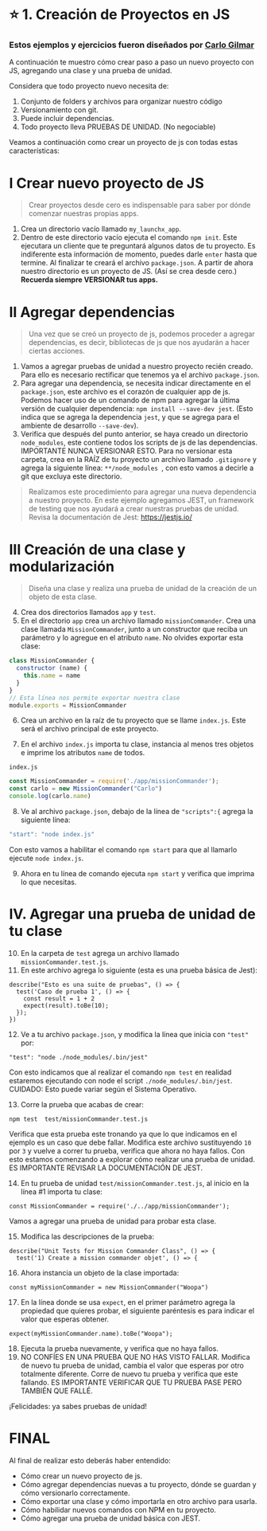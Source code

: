 # ⭐️ 1. Creación de Proyectos en JS

### Estos ejemplos y ejercicios fueron diseñados por [Carlo Gilmar](https://github.com/carlogilmar)

A continuación te muestro cómo crear paso a paso un nuevo proyecto con JS, agregando una clase y una prueba de unidad.

Considera que todo proyecto nuevo necesita de:
1. Conjunto de folders y archivos para organizar nuestro código
2. Versionamiento con git.
3. Puede incluir dependencias.
4. Todo proyecto lleva PRUEBAS DE UNIDAD. (No negociable)

Veamos a continuación como crear un proyecto de js con todas estas características:

# I Crear nuevo proyecto de JS

> Crear proyectos desde cero es indispensable para saber por dónde comenzar nuestras propias apps. 
1. Crea un directorio vacío llamado `my_launchx_app`.
2. Dentro de este directorio vacío ejecuta el comando `npm init`. Este ejecutara un cliente que te preguntará algunos datos de tu proyecto. Es indiferente esta información de momento, puedes darle `enter` hasta que termine. Al finalizar te creará el archivo `package.json`. A partir de ahora nuestro directorio es un proyecto de JS. (Así se crea desde cero.) **Recuerda siempre VERSIONAR tus apps.**

# II Agregar dependencias

> Una vez que se creó un proyecto de js, podemos proceder a agregar dependencias, es decir, bibliotecas de js que nos ayudarán a hacer ciertas acciones.
1. Vamos a agregar pruebas de unidad a nuestro proyecto recién creado. Para ello es necesario rectificar que tenemos ya el archivo `package.json`.
2. Para agregar una dependencia, se necesita indicar directamente en el `package.json`, este archivo es el corazón de cualquier app de js. Podemos hacer uso de un comando de npm para agregar la última versión de cualquier dependencia: `npm install --save-dev jest`. (Esto indica que se agrega la dependencia `jest`, y que se agrega para el ambiente de desarrollo `--save-dev`). 
3. Verifica que después del punto anterior, se haya creado un directorio `node_modules`, este contiene todos los scripts de js de las dependencias. IMPORTANTE NUNCA VERSIONAR ESTO. Para no versionar esta carpeta, crea en la RAÍZ de tu proyecto un archivo llamado `.gitignore` y agrega la siguiente línea: `**/node_modules
`, con esto vamos a decirle a git que excluya este directorio.

> Realizamos este procedimiento para agregar una nueva dependencia a nuestro proyecto. En este ejemplo agregamos JEST, un framework de testing que nos ayudará a crear nuestras pruebas de unidad. Revisa la documentación de Jest: https://jestjs.io/

# III Creación de una clase y modularización 

> Diseña una clase y realiza una prueba de unidad de la creación de un objeto de esta clase.
4. Crea dos directorios llamados `app` y `test`. 
5. En el directorio `app` crea un archivo llamado `missionCommander`. Crea una clase llamada `MissionCommander`, junto a un constructor que reciba un parámetro y lo agregue en el atributo `name`. No olvides exportar esta clase:

```js
class MissionCommander {
  constructor (name) {
    this.name = name
  }
}
// Esta línea nos permite exportar nuestra clase
module.exports = MissionCommander
```

6. Crea un archivo en la raíz de tu proyecto que se llame `index.js`. Este será el archivo principal de este proyecto.

7. En el archivo `index.js` importa tu clase, instancia al menos tres objetos e imprime los atributos `name` de todos.

`index.js`
```js
const MissionCommander = require('./app/missionCommander');
const carlo = new MissionCommander("Carlo")
console.log(carlo.name)
```

8. Ve al archivo `package.json`, debajo de la línea de `"scripts":{` agrega la siguiente línea:

```js
"start": "node index.js"
```

Con esto vamos a habilitar el comando `npm start` para que al llamarlo ejecute `node index.js`. 

9. Ahora en tu línea de comando ejecuta `npm start` y verifica que imprima lo que necesitas.

# IV. Agregar una prueba de unidad de tu clase

10. En la carpeta de `test` agrega un archivo llamado `missionCommander.test.js`.
11. En este archivo agrega lo siguiente (esta es una prueba básica de Jest):

```
describe("Esto es una suite de pruebas", () => {
  test('Caso de prueba 1', () => {
    const result = 1 + 2 
    expect(result).toBe(10);
  });
})
```

12. Ve a tu archivo `package.json`, y modifica la línea que inicia con `"test"` por:

```
"test": "node ./node_modules/.bin/jest"
```

Con esto indicamos que al realizar el comando `npm test` en realidad estaremos ejecutando con node el script `./node_modules/.bin/jest`. CUIDADO: Esto puede variar según el Sistema Operativo. 

13. Corre la prueba que acabas de crear:

```
npm test  test/missionCommander.test.js
```

Verifica que esta prueba este tronando ya que lo que indicamos en el ejemplo es un caso que debe fallar. Modifica este archivo sustituyendo `10` por `3` y vuelve a correr tu prueba, verifica que ahora no haya fallos. Con esto estamos comenzando a explorar cómo realizar una prueba de unidad. ES IMPORTANTE REVISAR LA DOCUMENTACIÓN DE JEST.

14. En tu prueba de unidad `test/missionCommander.test.js`, al inicio en la línea #1 importa tu clase:

```
const MissionCommander = require('./../app/missionCommander');
```

Vamos a agregar una prueba de unidad para probar esta clase.

15. Modifica las descripciones de la prueba:

```
describe("Unit Tests for Mission Commander Class", () => {
  test('1) Create a mission commander objet', () => {
```

16. Ahora instancia un objeto de la clase importada:

```
const myMissionCommander = new MissionCommander("Woopa")
```

17. En la línea donde se usa `expect`, en el primer parámetro agrega la propiedad que quieres probar, el siguiente paréntesis es para indicar el valor que esperas obtener.

```
expect(myMissionCommander.name).toBe("Woopa");
```

18. Ejecuta la prueba nuevamente, y verifica que no haya fallos. 
19. NO CONFÍES EN UNA PRUEBA QUE NO HAS VISTO FALLAR. Modifica de nuevo tu prueba de unidad, cambia el valor que esperas por otro totalmente diferente. Corre de nuevo tu prueba y verifica que este fallando. ES IMPORTANTE VERIFICAR QUE TU PRUEBA PASE PERO TAMBIÉN QUE FALLÉ. 

¡Felicidades: ya sabes pruebas de unidad!

# FINAL

Al final de realizar esto deberás haber entendido:

- Cómo crear un nuevo proyecto de js.
- Cómo agregar dependencias nuevas a tu proyecto, dónde se guardan y cómo versionarlo correctamente.
- Cómo exportar una clase y cómo importarla en otro archivo para usarla.
- Cómo habilidar nuevos comandos con NPM en tu proyecto.
- Cómo agregar una prueba de unidad básica con JEST.
